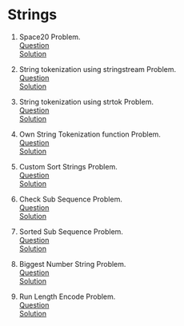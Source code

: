 # Strings
1. Space20 Problem. 
   <br /> [Question](/2.%20Strings/docs/1.Strings-Question1.jpg)
   <br /> [Solution](/2.%20Strings/1.question1-solution.cpp)

2. String tokenization using stringstream Problem.
   <br /> [Question](/2.%20Strings/docs/2.Strings-Question2.jpg)
   <br /> [Solution](/2.%20Strings/2.question2-solution.cpp)

3. String tokenization using strtok Problem.
   <br /> [Question](/2.%20Strings/docs/3.Strings-Question3.jpg)
   <br /> [Solution](/2.%20Strings/3.question3-solution.cpp)

4. Own String Tokenization function Problem.
   <br /> [Question](/2.%20Strings/docs/4.Strings-Question4.jpg)
   <br /> [Solution](/2.%20Strings/4.question4-solution.cpp)

5. Custom Sort Strings Problem.
   <br /> [Question](/2.%20Strings/docs/5.Strings-Question5.jpg)
   <br /> [Solution](/2.%20Strings/5.question5-solution.cpp)

6. Check Sub Sequence Problem.
   <br /> [Question](/2.%20Strings/docs/6.Strings-Question6.jpg)
   <br /> [Solution](/2.%20Strings/6.question6-solution.cpp)

7. Sorted Sub Sequence Problem.
   <br /> [Question](/2.%20Strings/docs/7.Strings-Question7.jpg)
   <br /> [Solution](/2.%20Strings/7.question7-solution.cpp)

8. Biggest Number String Problem.
   <br /> [Question](/2.%20Strings/docs/8.Strings-Question8.jpg)
   <br /> [Solution](/2.%20Strings/8.question8-solution.cpp)

9. Run Length Encode Problem.
   <br /> [Question](/2.%20Strings/docs/9.Strings-Question9.jpg)
   <br /> [Solution](/2.%20Strings/9.question9-solution.cpp)
   